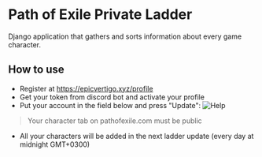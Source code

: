 # Path of Exile Private Ladder

Django application that gathers and sorts information about every game character.

## How to use
- Register at https://epicvertigo.xyz/profile
- Get your token from discord bot and activate your profile
- Put your account in the field below and press "Update":
  ![Help](https://i.imgur.com/q9iAviC.png)
> Your character tab on pathofexile.com must be public
- All your characters will be added in the next ladder update (every day at midnight GMT+0300)
